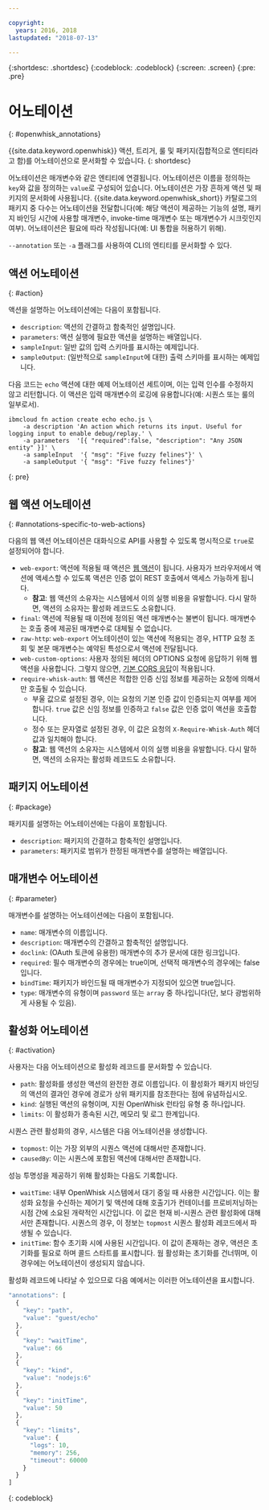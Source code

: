 ```yaml
---

copyright:
  years: 2016, 2018
lastupdated: "2018-07-13"

---
```


{:shortdesc: .shortdesc}
{:codeblock: .codeblock}
{:screen: .screen}
{:pre: .pre}

# 어노테이션
{: #openwhisk_annotations}

{{site.data.keyword.openwhisk}} 액션, 트리거, 룰 및 패키지(집합적으로 엔티티라고 함)를 어노테이션으로 문서화할 수 있습니다.
{: shortdesc}

어노테이션은 매개변수와 같은 엔티티에 연결됩니다. 어노테이션은 이름을 정의하는 `key`와 값을 정의하는 `value`로 구성되어 있습니다. 어노테이션은 가장 흔하게 액션 및 패키지의 문서화에 사용됩니다. {{site.data.keyword.openwhisk_short}} 카탈로그의 패키지 중 다수는 어노테이션을 전달합니다(예: 해당 액션이 제공하는 기능의 설명, 패키지 바인딩 시간에 사용할 매개변수, invoke-time 매개변수 또는 매개변수가 시크릿인지 여부). 어노테이션은 필요에 따라 작성됩니다(예: UI 통합을 허용하기 위해).

`--annotation` 또는 `-a` 플래그를 사용하여 CLI의 엔티티를 문서화할 수 있다. 

## 액션 어노테이션
{: #action}

액션을 설명하는 어노테이션에는 다음이 포함됩니다. 

- `description`: 액션의 간결하고 함축적인 설명입니다.
- `parameters`: 액션 실행에 필요한 액션을 설명하는 배열입니다.
- `sampleInput`: 일반 값의 입력 스키마를 표시하는 예제입니다.
- `sampleOutput`: (일반적으로 `sampleInput`에 대한) 출력 스키마를 표시하는 예제입니다.

다음 코드는 `echo` 액션에 대한 예제 어노테이션 세트이며, 이는 입력 인수를 수정하지 않고 리턴합니다. 이 액션은 입력 매개변수의 로깅에 유용합니다(예: 시퀀스 또는 룰의 일부로서).
```
ibmcloud fn action create echo echo.js \
    -a description 'An action which returns its input. Useful for logging input to enable debug/replay.' \
    -a parameters  '[{ "required":false, "description": "Any JSON entity" }]' \
    -a sampleInput  '{ "msg": "Five fuzzy felines"}' \
    -a sampleOutput '{ "msg": "Five fuzzy felines"}'
```
{: pre}

## 웹 액션 어노테이션
{: #annotations-specific-to-web-actions}

다음의 웹 액션 어노테이션은 대화식으로 API를 사용할 수 있도록 명시적으로 `true`로 설정되어야 합니다. 

- `web-export`: 액션에 적용될 때 액션은 [웹 액션](openwhisk_webactions.html)이 됩니다. 사용자가 브라우저에서 액션에 액세스할 수 있도록 액션은 인증 없이 REST 호출에서 액세스 가능하게 됩니다. 
    * **참고**: 웹 액션의 소유자는 시스템에서 이의 실행 비용을 유발합니다. 다시 말하면, 액션의 소유자는 활성화 레코드도 소유합니다. 
- `final`: 액션에 적용될 때 이전에 정의된 액션 매개변수는 불변이 됩니다. 매개변수는 호출 중에 제공된 매개변수로 대체될 수 없습니다. 
- `raw-http`: `web-export` 어노테이션이 있는 액션에 적용되는 경우, HTTP 요청 조회 및 본문 매개변수는 예약된 특성으로서 액션에 전달됩니다. 
- `web-custom-options`: 사용자 정의된 헤더의 OPTIONS 요청에 응답하기 위해 웹 액션을 사용합니다. 그렇지 않으면, [기본 CORS 응답](openwhisk_webactions.html#options-requests)이 적용됩니다. 
- `require-whisk-auth`: 웹 액션은 적합한 인증 신임 정보를 제공하는 요청에 의해서만 호출될 수 있습니다. 
    * 부울 값으로 설정된 경우, 이는 요청의 기본 인증 값이 인증되는지 여부를 제어합니다. `true` 값은 신임 정보를 인증하고 `false` 값은 인증 없이 액션을 호출합니다.
    * 정수 또는 문자열로 설정된 경우, 이 값은 요청의 `X-Require-Whisk-Auth` 헤더 값과 일치해야 합니다. 
    * **참고**: 웹 액션의 소유자는 시스템에서 이의 실행 비용을 유발합니다. 다시 말하면, 액션의 소유자는 활성화 레코드도 소유합니다. 

## 패키지 어노테이션
{: #package}

패키지를 설명하는 어노테이션에는 다음이 포함됩니다. 

- `description`: 패키지의 간결하고 함축적인 설명입니다.
- `parameters`: 패키지로 범위가 한정된 매개변수를 설명하는 배열입니다.

## 매개변수 어노테이션
{: #parameter}

매개변수를 설명하는 어노테이션에는 다음이 포함됩니다. 

- `name`: 매개변수의 이름입니다.
- `description`: 매개변수의 간결하고 함축적인 설명입니다.
- `doclink`: (OAuth 토큰에 유용한) 매개변수의 추가 문서에 대한 링크입니다.
- `required`: 필수 매개변수의 경우에는 true이며, 선택적 매개변수의 경우에는 false입니다.
- `bindTime`: 패키지가 바인드될 때 매개변수가 지정되어 있으면 true입니다.
- `type`: 매개변수의 유형이며 `password` 또는 `array` 중 하나입니다(단, 보다 광범위하게 사용될 수 있음).

## 활성화 어노테이션
{: #activation}

사용자는 다음 어노테이션으로 활성화 레코드를 문서화할 수 있습니다.

- `path`: 활성화를 생성한 액션의 완전한 경로 이름입니다. 이 활성화가 패키지 바인딩의 액션의 결과인 경우에 경로가 상위 패키지를 참조한다는 점에 유념하십시오.
- `kind`: 실행된 액션의 유형이며, 지원 OpenWhisk 런타임 유형 중 하나입니다.
- `limits`: 이 활성화가 종속된 시간, 메모리 및 로그 한계입니다.

시퀀스 관련 활성화의 경우, 시스템은 다음 어노테이션을 생성합니다. 

- `topmost`: 이는 가장 외부의 시퀀스 액션에 대해서만 존재합니다.
- `causedBy`: 이는 시퀀스에 포함된 액션에 대해서만 존재합니다.

성능 투명성을 제공하기 위해 활성화는 다음도 기록합니다. 

- `waitTime`: 내부 OpenWhisk 시스템에서 대기 중일 때 사용한 시간입니다. 이는 활성화 요청을 수신하는 제어기 및 액션에 대해 호출기가 컨테이너를 프로비저닝하는 시점 간에 소요된 개략적인 시간입니다. 이 값은 현재 비-시퀀스 관련 활성화에 대해서만 존재합니다. 시퀀스의 경우, 이 정보는 `topmost` 시퀀스 활성화 레코드에서 파생될 수 있습니다.
- `initTime`: 함수 초기화 시에 사용된 시간입니다. 이 값이 존재하는 경우, 액션은 초기화를 필요로 하며 콜드 스타트를 표시합니다. 웜 활성화는 초기화를 건너뛰며, 이 경우에는 어노테이션이 생성되지 않습니다.

활성화 레코드에 나타날 수 있으므로 다음 예에서는 이러한 어노테이션을 표시합니다. 

```javascript
"annotations": [
  {
    "key": "path",
    "value": "guest/echo"
  },
  {
    "key": "waitTime",
    "value": 66
  },
  {
    "key": "kind",
    "value": "nodejs:6"
  },
  {
    "key": "initTime",
    "value": 50
  },
  {
    "key": "limits",
    "value": {
      "logs": 10,
      "memory": 256,
      "timeout": 60000
    }
  }
]
```
{: codeblock}
